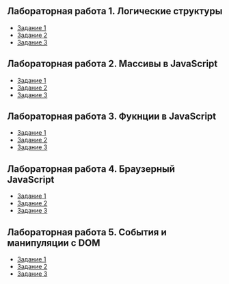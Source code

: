 ## Лабораторная работа 1. Логические структуры

* [Задание 1](/L1.js)
* [Задание 2](/L1.2.js)
* [Задание 3](/L1.3.js)

## Лабораторная работа 2. Массивы в JavaScript

* [Задание 1]()
* [Задание 2]()
* [Задание 3]()

## Лабораторная работа 3. Фукнции в JavaScript

* [Задание 1]()
* [Задание 2]()
* [Задание 3]()

## Лабораторная работа 4. Браузерный JavaScript

* [Задание 1]()
* [Задание 2]()
* [Задание 3]()

## Лабораторная работа 5. События и манипуляции с DOM

* [Задание 1]()
* [Задание 2]()
* [Задание 3]()
